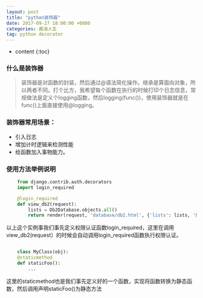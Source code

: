 ```yaml
---
layout: post
title: "python装饰器"
date: 2017-09-27 18:00:00 +0800 
categories: 酱油人生
tag: python decorator
---
```

* content
{:toc}

### 什么是装饰器
> 装饰器是对函数的封装，然后通过@语法简化操作。继承是算面向对象，所以两者不同。打个比方，我希望每个函数在执行的时候打印个日志信息，常规做法是定义个logging函数，然后logging(func())，使用装饰器就是在func()上面直接使用@logging。

### 装饰器常用场景：
* 引入日志
* 增加计时逻辑来检测性能
* 给函数加入事物能力。

### 使用方法举例说明

```python
	from django.contrib.auth.decorators 
	import login_required

    @login_required
	def view_db2(request):
	    lists = Db2Database.objects.all()
	    return render(request, 'database/db2.html', {'lists': lists, 'DSM_URL': DSM_URL})

```
以上这个实例事我们事先定义权限认证函数login_required，这里在调用view_db2(request）的时候会自动调用login_required函数执行权限认证。

```python

    class MyClass(obj):
    @staticmethod
    def staticFoo():
    	...

```
这里的staticmethod也是我们事先定义好的一个函数，实现将函数转换为静态函数，然后调用声明staticFoo()为静态方法